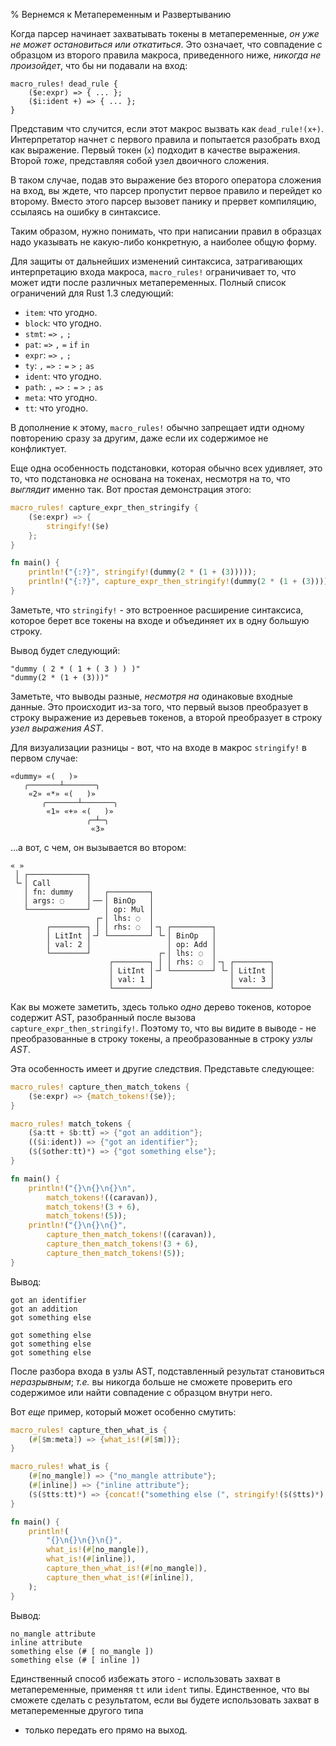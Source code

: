 % Вернемся к Метапеременным и Развертыванию

Когда парсер начинает захватывать токены в метапеременные, *он уже не может
остановиться или откатиться*. Это означает, что совпадение с образцом из второго
правила макроса, приведенного ниже, *никогда не произойдет*, что бы ни подавали
на вход:

```ignore
macro_rules! dead_rule {
    ($e:expr) => { ... };
    ($i:ident +) => { ... };
}
```

Представим что случится, если этот макрос вызвать как  `dead_rule!(x+)`.
Интерпретатор начнет с первого правила и попытается разобрать вход как
выражение. Первый токен (`x`) подходит в качестве выражения. Второй *тоже*,
представляя собой узел двоичного сложения.

В таком случае, подав это выражение без второго оператора сложения на вход, вы
ждете, что парсер пропустит первое правило и перейдет ко второму. Вместо этого
парсер вызовет панику и прервет компиляцию, ссылаясь на ошибку в синтаксисе.

Таким образом, нужно понимать, что при написании правил в образцах надо
указывать не какую-либо конкретную, а наиболее общую форму.

Для защиты от дальнейших изменений синтаксиса, затрагивающих интерпретацию входа
макроса, `macro_rules!` ограничивает то, что может идти после различных
метапеременных. Полный список ограничений для Rust 1.3 следующий:

* `item`: что угодно.
* `block`: что угодно.
* `stmt`: `=>` `,` `;`
* `pat`: `=>` `,` `=` `if` `in`
* `expr`: `=>` `,` `;`
* `ty`: `,` `=>` `:` `=` `>` `;` `as`
* `ident`: что угодно.
* `path`: `,` `=>` `:` `=` `>` `;` `as`
* `meta`: что угодно.
* `tt`: что угодно.

В дополнение к этому, `macro_rules!` обычно запрещает идти одному повторению
сразу за другим, даже  если их содержимое не конфликтует.

Еще одна особенность подстановки, которая обычно всех удивляет, это то, что
подстановка *не* основана на токенах, несмотря на то, что *выглядит* именно
так. Вот простая демонстрация этого:

```rust
macro_rules! capture_expr_then_stringify {
    ($e:expr) => {
        stringify!($e)
    };
}

fn main() {
    println!("{:?}", stringify!(dummy(2 * (1 + (3)))));
    println!("{:?}", capture_expr_then_stringify!(dummy(2 * (1 + (3)))));
}
```

Заметьте, что `stringify!` - это встроенное расширение синтаксиса, которое берет
все токены на входе и объединяет их в одну большую строку.

Вывод будет следующий:

```text
"dummy ( 2 * ( 1 + ( 3 ) ) )"
"dummy(2 * (1 + (3)))"
```

Заметьте, что выводы разные, *несмотря на* одинаковые входные данные.  Это
происходит из-за того, что первый вызов преобразует в строку выражение из
деревьев токенов, а второй преобразует в строку *узел выражения AST*.

Для визуализации разницы - вот, что на входе в макрос `stringify!` в первом
случае:

```text
«dummy» «(   )»
   ╭───────┴───────╮
    «2» «*» «(   )»
       ╭───────┴───────╮
        «1» «+» «(   )»
                 ╭─┴─╮
                  «3»
```

…а вот, с чем, он вызывается во втором:

```text
« »
 │ ┌─────────────┐
 └╴│ Call        │
   │ fn: dummy   │   ┌─────────┐
   │ args: ◌     │╶─╴│ BinOp   │
   └─────────────┘   │ op: Mul │
                   ┌╴│ lhs: ◌  │
        ┌────────┐ │ │ rhs: ◌  │╶┐ ┌─────────┐
        │ LitInt │╶┘ └─────────┘ └╴│ BinOp   │
        │ val: 2 │                 │ op: Add │
        └────────┘               ┌╴│ lhs: ◌  │
                      ┌────────┐ │ │ rhs: ◌  │╶┐ ┌────────┐
                      │ LitInt │╶┘ └─────────┘ └╴│ LitInt │
                      │ val: 1 │                 │ val: 3 │
                      └────────┘                 └────────┘
```

Как вы можете заметить, здесь только *одно* дерево токенов, которое содержит
AST, разобранный после вызова `capture_expr_then_stringify!`. Поэтому то, что вы
видите в выводе - не преобразованные в строку токены, а преобразованные в строку
*узлы AST*.

Эта особенность имеет и другие следствия. Представьте следующее:

```rust
macro_rules! capture_then_match_tokens {
    ($e:expr) => {match_tokens!($e)};
}

macro_rules! match_tokens {
    ($a:tt + $b:tt) => {"got an addition"};
    (($i:ident)) => {"got an identifier"};
    ($($other:tt)*) => {"got something else"};
}

fn main() {
    println!("{}\n{}\n{}\n",
        match_tokens!((caravan)),
        match_tokens!(3 + 6),
        match_tokens!(5));
    println!("{}\n{}\n{}",
        capture_then_match_tokens!((caravan)),
        capture_then_match_tokens!(3 + 6),
        capture_then_match_tokens!(5));
}
```

Вывод:

```text
got an identifier
got an addition
got something else

got something else
got something else
got something else
```

После разбора входа в узлы AST, подставленный результат становиться
*неразрывным*; *т.е.* вы никогда больше не сможете проверить его содержимое или
найти совпадение с образцом внутри него.

Вот *еще* пример, который может особенно смутить:

```rust
macro_rules! capture_then_what_is {
    (#[$m:meta]) => {what_is!(#[$m])};
}

macro_rules! what_is {
    (#[no_mangle]) => {"no_mangle attribute"};
    (#[inline]) => {"inline attribute"};
    ($($tts:tt)*) => {concat!("something else (", stringify!($($tts)*), ")")};
}

fn main() {
    println!(
        "{}\n{}\n{}\n{}",
        what_is!(#[no_mangle]),
        what_is!(#[inline]),
        capture_then_what_is!(#[no_mangle]),
        capture_then_what_is!(#[inline]),
    );
}
```

Вывод:

```text
no_mangle attribute
inline attribute
something else (# [ no_mangle ])
something else (# [ inline ])
```

Единственный способ избежать этого - использовать захват в метапеременные,
применяя `tt` или `ident` типы. Единственное, что вы сможете сделать с
результатом, если вы будете использовать захват в метапеременные другого типа
- только передать его прямо на выход.
